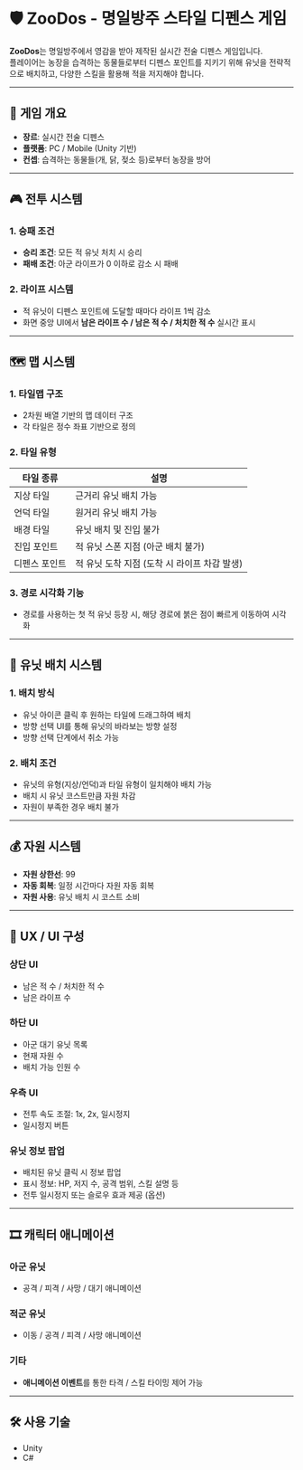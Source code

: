 # 🛡️ ZooDos - 명일방주 스타일 디펜스 게임

**ZooDos**는 명일방주에서 영감을 받아 제작된 실시간 전술 디펜스 게임입니다.  
플레이어는 농장을 습격하는 동물들로부터 디펜스 포인트를 지키기 위해 유닛을 전략적으로 배치하고, 다양한 스킬을 활용해 적을 저지해야 합니다.

---

## 📌 게임 개요

- **장르**: 실시간 전술 디펜스  
- **플랫폼**: PC / Mobile (Unity 기반)  
- **컨셉**: 습격하는 동물들(개, 닭, 젖소 등)로부터 농장을 방어  

---

## 🎮 전투 시스템

### 1. 승패 조건

- **승리 조건**: 모든 적 유닛 처치 시 승리  
- **패배 조건**: 아군 라이프가 0 이하로 감소 시 패배  

### 2. 라이프 시스템

- 적 유닛이 디펜스 포인트에 도달할 때마다 라이프 1씩 감소  
- 화면 중앙 UI에서 **남은 라이프 수 / 남은 적 수 / 처치한 적 수** 실시간 표시  

---

## 🗺️ 맵 시스템

### 1. 타일맵 구조

- 2차원 배열 기반의 맵 데이터 구조  
- 각 타일은 정수 좌표 기반으로 정의  

### 2. 타일 유형

| 타일 종류       | 설명                                    |
|----------------|-----------------------------------------|
| 지상 타일       | 근거리 유닛 배치 가능                     |
| 언덕 타일       | 원거리 유닛 배치 가능                     |
| 배경 타일       | 유닛 배치 및 진입 불가                    |
| 진입 포인트     | 적 유닛 스폰 지점 (아군 배치 불가)         |
| 디펜스 포인트   | 적 유닛 도착 지점 (도착 시 라이프 차감 발생) |

### 3. 경로 시각화 기능

- 경로를 사용하는 첫 적 유닛 등장 시, 해당 경로에 붉은 점이 빠르게 이동하여 시각화  

---

## 🧱 유닛 배치 시스템

### 1. 배치 방식

- 유닛 아이콘 클릭 후 원하는 타일에 드래그하여 배치  
- 방향 선택 UI를 통해 유닛의 바라보는 방향 설정  
- 방향 선택 단계에서 취소 가능  

### 2. 배치 조건

- 유닛의 유형(지상/언덕)과 타일 유형이 일치해야 배치 가능  
- 배치 시 유닛 코스트만큼 자원 차감  
- 자원이 부족한 경우 배치 불가  

---

## 💰 자원 시스템

- **자원 상한선**: 99  
- **자동 회복**: 일정 시간마다 자원 자동 회복  
- **자원 사용**: 유닛 배치 시 코스트 소비  

---

## 🧩 UX / UI 구성

### 상단 UI

- 남은 적 수 / 처치한 적 수  
- 남은 라이프 수  

### 하단 UI

- 아군 대기 유닛 목록  
- 현재 자원 수  
- 배치 가능 인원 수  

### 우측 UI

- 전투 속도 조절: 1x, 2x, 일시정지  
- 일시정지 버튼  

### 유닛 정보 팝업

- 배치된 유닛 클릭 시 정보 팝업  
- 표시 정보: HP, 저지 수, 공격 범위, 스킬 설명 등  
- 전투 일시정지 또는 슬로우 효과 제공 (옵션)  

---

## 🎞️ 캐릭터 애니메이션

### 아군 유닛

- 공격 / 피격 / 사망 / 대기 애니메이션  

### 적군 유닛

- 이동 / 공격 / 피격 / 사망 애니메이션  

### 기타

- **애니메이션 이벤트**를 통한 타격 / 스킬 타이밍 제어 가능  

---

## 🛠️ 사용 기술

- Unity  
- C#  

